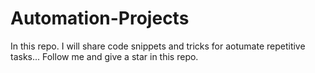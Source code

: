 # Automation-Projects

In this repo. I will share code snippets and tricks for aotumate repetitive tasks...
Follow me and give a star in this repo.

